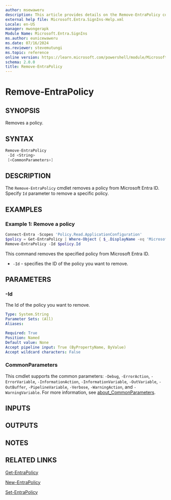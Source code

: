 ```yaml
---
author: msewaweru
description: This article provides details on the Remove-EntraPolicy command.
external help file: Microsoft.Entra.SignIns-Help.xml
Locale: en-US
manager: mwongerapk
Module Name: Microsoft.Entra.SignIns
ms.author: eunicewaweru
ms.date: 07/16/2024
ms.reviewer: stevemutungi
ms.topic: reference
online version: https://learn.microsoft.com/powershell/module/Microsoft.Entra/Remove-EntraPolicy
schema: 2.0.0
title: Remove-EntraPolicy
---
```


# Remove-EntraPolicy

## SYNOPSIS

Removes a policy.

## SYNTAX

```powershell
Remove-EntraPolicy
 -Id <String>
 [<CommonParameters>]
```

## DESCRIPTION

The `Remove-EntraPolicy` cmdlet removes a policy from Microsoft Entra ID. Specify `Id` parameter to remove a specific policy.

## EXAMPLES

### Example 1: Remove a policy

```powershell
Connect-Entra -Scopes 'Policy.Read.ApplicationConfiguration'
$policy = Get-EntraPolicy | Where-Object { $_.DisplayName -eq 'Microsoft User Default Recommended Policy' }
Remove-EntraPolicy -Id $policy.Id
```

This command removes the specified policy from Microsoft Entra ID.

- `-Id` - specifies the ID of the policy you want to remove.

## PARAMETERS

### -Id

The Id of the policy you want to remove.

```yaml
Type: System.String
Parameter Sets: (All)
Aliases:

Required: True
Position: Named
Default value: None
Accept pipeline input: True (ByPropertyName, ByValue)
Accept wildcard characters: False
```

### CommonParameters

This cmdlet supports the common parameters: `-Debug`, `-ErrorAction`, `-ErrorVariable`, `-InformationAction`, `-InformationVariable`, `-OutVariable`, `-OutBuffer`, `-PipelineVariable`, `-Verbose`, `-WarningAction`, and `-WarningVariable`. For more information, see [about_CommonParameters](https://go.microsoft.com/fwlink/?LinkID=113216).

## INPUTS

## OUTPUTS

## NOTES

## RELATED LINKS

[Get-EntraPolicy](Get-EntraPolicy.md)

[New-EntraPolicy](New-EntraPolicy.md)

[Set-EntraPolicy](Set-EntraPolicy.md)
